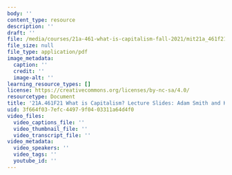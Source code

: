 ```yaml
---
body: ''
content_type: resource
description: ''
draft: ''
file: /media/courses/21a-461-what-is-capitalism-fall-2021/mit21a_461f21_sess5.pdf
file_size: null
file_type: application/pdf
image_metadata:
  caption: ''
  credit: ''
  image-alt: ''
learning_resource_types: []
license: https://creativecommons.org/licenses/by-nc-sa/4.0/
resourcetype: Document
title: '21A.461F21 What is Capitalism? Lecture Slides: Adam Smith and Karl Marx'
uid: 3f664f03-7efc-4497-9f04-03311a64d4f0
video_files:
  video_captions_file: ''
  video_thumbnail_file: ''
  video_transcript_file: ''
video_metadata:
  video_speakers: ''
  video_tags: ''
  youtube_id: ''
---
```

